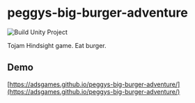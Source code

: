 # peggys-big-burger-adventure

![Build Unity Project](https://github.com/AdsGames/PeggySim/workflows/Deploy%20Game/badge.svg)

Tojam Hindsight game. Eat burger.

## Demo

[https://adsgames.github.io/peggys-big-burger-adventure/](https://adsgames.github.io/peggys-big-burger-adventure/)
